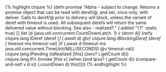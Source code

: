 {% highlight clojure %}
(defn promise
  "Alpha - subject to change.
  Returns a promise object that can be read with deref/@, and set,
  once only, with deliver. Calls to deref/@ prior to delivery will
  block, unless the variant of deref with timeout is used. All
  subsequent derefs will return the same delivered value without
  blocking. See also - realized?."
  {:added "1.1"
   :static true}
  []
  (let [d (java.util.concurrent.CountDownLatch. 1)
        v (atom d)]
    (reify 
     clojure.lang.IDeref
       (deref [_] (.await d) @v)
     clojure.lang.IBlockingDeref
       (deref
        [_ timeout-ms timeout-val]
        (if (.await d timeout-ms java.util.concurrent.TimeUnit/MILLISECONDS)
          @v
          timeout-val))  
     clojure.lang.IPending
      (isRealized [this]
       (zero? (.getCount d)))
     clojure.lang.IFn
     (invoke
      [this x]
      (when (and (pos? (.getCount d))
                 (compare-and-set! v d x))
        (.countDown d)
        this)))))
{% endhighlight %}
